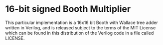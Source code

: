 # 16-bit signed Booth Multiplier
This particular implementation is a 16x16 bit Booth with Wallace tree adder written in Verilog, and is released subject to the terms of the MIT License which can be found in this distribution of the Verilog code in a file called LICENSE.
